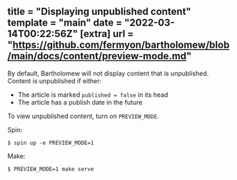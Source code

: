 title = "Displaying unpublished content"
template = "main"
date = "2022-03-14T00:22:56Z"
[extra]
url = "https://github.com/fermyon/bartholomew/blob/main/docs/content/preview-mode.md"
---

By default, Bartholomew will not display content that is unpublished. Content is unpublished if either:

* The article is marked `published = false` in its head
* The article has a publish date in the future

To view unpublished content, turn on `PREVIEW_MODE`.

Spin:

```console
$ spin up -e PREVIEW_MODE=1
```

Make:

```console
$ PREVIEW_MODE=1 make serve
```